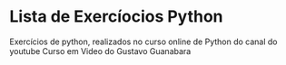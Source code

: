 # Lista de Exercíocios Python
Exercícios de python, realizados no curso online de Python do canal do youtube Curso em Video do Gustavo Guanabara
